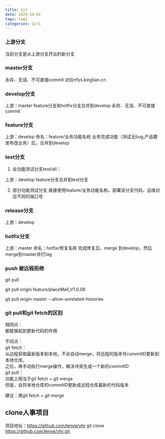 ```yaml
---
title: Git
date: 2020-10-01
tags: tag1
categories: Git1
---
```



### 上游分支
当前分支是从上游分支开出的新分支

### master分支
永存、无误、不可直接commit
对应nfys.kinglian.cn

### develop分支
上游：master
feature分支和hotfix分支合并到develop
永存、无误、不可直接commit

### feature分支
上游：develop
命名：feature/业务功能名称
业务完成功能（测试无bug,产品要发布改业务）后，合并到develop

### test分支
1. 全功能测试分支test/all：

上游：develop
feature分支合并到test分支

2. 部分功能测试分支
直接使用feature/业务功能名称，部署该分支代码，运维对应不同的端口号

### release分支
上游：develop

### hotfix分支
上游：master
命名：hotfix/修复名称
完成修复后，merge 到develop，然后merge到master并打tag



### push 被远程拒绝
git pull

git pull origin feature/placeMall_V1.0.08

git pull origin master --allow-unrelated-histories

### git pull和git fetch的区别
相同点：  
都能够起到更新代码的作用  

不同点：  
git fetch：  
从远程获取最新版本到本地，不会自动merge，将远程的版本号commitID更新到本地仓库。  
之后，再手动执行merge操作，解决冲突生成一个新的commitID  
git pull：  
功能上相当于git fetch + git merge  
但是，会将本地仓库的commitID更新成远程仓库最新的代码版本  

建议：用git fetch + git merge 



## clone人事项目
项目地址：https://github.com/lenve/vhr 
git clone https://github.com/lenve/vhr.git
















